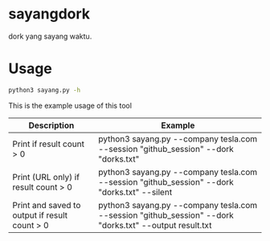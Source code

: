 # sayangdork
dork yang sayang waktu.

# Usage

```sh
python3 sayang.py -h
```

This is the example usage of this tool

| Description                                       | Example                                                                                                      |
| --------------------------------------------------| -------------------------------------------------------------------------------------------------------------|
| Print if result count > 0                         | python3 sayang.py --company tesla.com --session "github_session" --dork "dorks.txt"                          |
| Print (URL only) if result count > 0              | python3 sayang.py --company tesla.com --session "github_session" --dork "dorks.txt" --silent                 |
| Print and saved to output if result count > 0     | python3 sayang.py --company tesla.com --session "github_session" --dork "dorks.txt" --output result.txt      |
